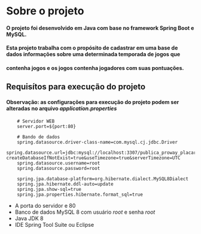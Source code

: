 # Sobre o projeto

#### O projeto foi desenvolvido em Java com base no framework Spring Boot e MySQL.
		
#### Esta projeto trabalha com o propósito de cadastrar em uma base de dados informações sobre uma determinada temporada de jogos que 
#### contenha jogos e os jogos contenha jogadores com suas pontuações.

	
## Requisítos para execução do projeto
#### Observação: as configurações para execução do projeto podem ser alteradas no arquivo _application.properties_
~~~
	# Servidor WEB
	server.port=${port:80}
	
	# Bando de dados
	spring.datasource.driver-class-name=com.mysql.cj.jdbc.Driver
	spring.datasource.url=jdbc:mysql://localhost:3307/publica_proway_placar?createDatabaseIfNotExist=true&useTimezone=true&serverTimezone=UTC
	spring.datasource.username=root
	spring.datasource.password=root
	
	spring.jpa.database-platform=org.hibernate.dialect.MySQL8Dialect
	spring.jpa.hibernate.ddl-auto=update
	spring.jpa.show-sql=true
	spring.jpa.properties.hibernate.format_sql=true
~~~

- A porta do servidor e 80 
- Banco de dados MySQL 8 com usuário _root_ e senha _root_
- Java JDK 8
- IDE Spring Tool Suite ou Eclipse
